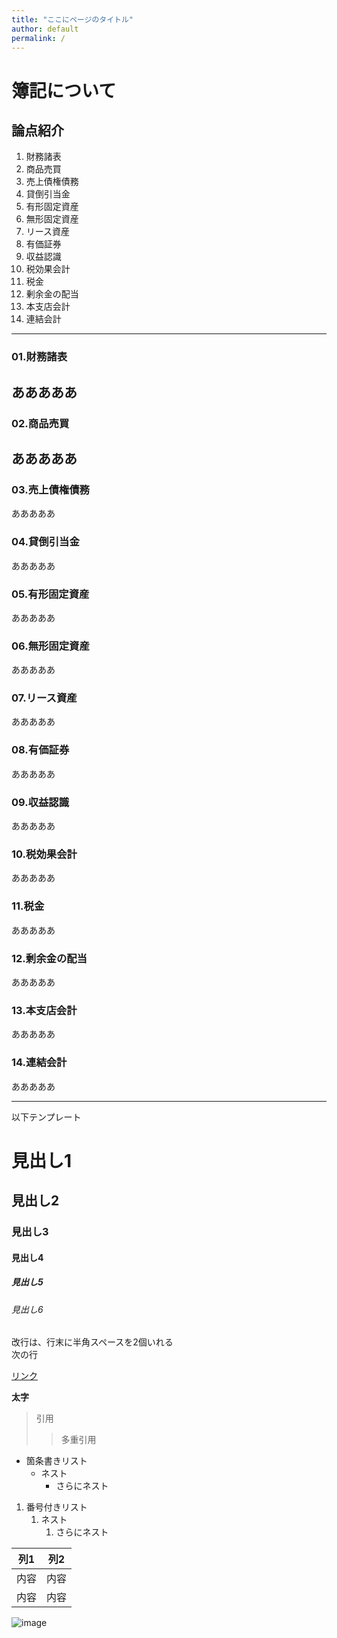 ```yaml
---
title: "ここにページのタイトル"
author: default
permalink: /
---
```


# 簿記について

## 論点紹介
1. 財務諸表
2. 商品売買
3. 売上債権債務
4. 貸倒引当金
5. 有形固定資産
6. 無形固定資産
7. リース資産
8. 有価証券
9. 収益認識
10. 税効果会計
11. 税金
12. 剰余金の配当
13. 本支店会計
14. 連結会計
---

### 01.財務諸表
あああああ
---

### 02.商品売買
あああああ
---

### 03.売上債権債務
あああああ

### 04.貸倒引当金
あああああ

### 05.有形固定資産
あああああ

### 06.無形固定資産
あああああ

### 07.リース資産
あああああ

### 08.有価証券
あああああ

### 09.収益認識
あああああ

### 10.税効果会計
あああああ

### 11.税金
あああああ

### 12.剰余金の配当
あああああ

### 13.本支店会計
あああああ

### 14.連結会計
あああああ



---

以下テンプレート

# 見出し1
## 見出し2
### 見出し3
#### 見出し4
##### 見出し5
###### 見出し6

改行は、行末に半角スペースを2個いれる  
次の行

[リンク](https://www.google.co.jp/)

**太字**

> 引用
>> 多重引用


- 箇条書きリスト
  - ネスト
    - さらにネスト


1. 番号付きリスト
   1. ネスト
      1. さらにネスト

  
| 列1  | 列2  |
|-----|-----|
| 内容  | 内容  |
| 内容  | 内容  |

![image](/220422_GitHubPages/assets/images/logo-150.png)
